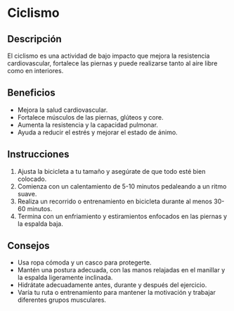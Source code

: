 # Ciclismo

## Descripción
El ciclismo es una actividad de bajo impacto que mejora la resistencia cardiovascular, fortalece las piernas y puede realizarse tanto al aire libre como en interiores.

## Beneficios
- Mejora la salud cardiovascular.
- Fortalece músculos de las piernas, glúteos y core.
- Aumenta la resistencia y la capacidad pulmonar.
- Ayuda a reducir el estrés y mejorar el estado de ánimo.

## Instrucciones
1. Ajusta la bicicleta a tu tamaño y asegúrate de que todo esté bien colocado.
2. Comienza con un calentamiento de 5-10 minutos pedaleando a un ritmo suave.
3. Realiza un recorrido o entrenamiento en bicicleta durante al menos 30-60 minutos.
4. Termina con un enfriamiento y estiramientos enfocados en las piernas y la espalda baja.

## Consejos
- Usa ropa cómoda y un casco para protegerte.
- Mantén una postura adecuada, con las manos relajadas en el manillar y la espalda ligeramente inclinada.
- Hidrátate adecuadamente antes, durante y después del ejercicio.
- Varía tu ruta o entrenamiento para mantener la motivación y trabajar diferentes grupos musculares.
